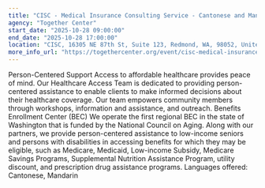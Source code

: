 ```yaml
---
title: "CISC - Medical Insurance Consulting Service - Cantonese and Mandarin"
agency: "Together Center"
start_date: "2025-10-28 09:00:00"
end_date: "2025-10-28 17:00:00"
location: "CISC, 16305 NE 87th St, Suite 123, Redmond, WA, 98052, United States"
more_info_url: "https://togethercenter.org/event/cisc-medical-insurance-consulting-service-cantonese-and-mandarin/2025-10-28/"
---
```

Person-Centered Support
Access to affordable healthcare provides peace of mind. Our Healthcare Access Team is dedicated to providing person-centered assistance to enable clients to make informed decisions about their healthcare coverage. Our team empowers community members through workshops, information and assistance, and outreach. 
Benefits Enrollment Center (BEC)
We operate the first regional BEC in the state of Washington that is funded by the National Council on Aging. Along with our partners, we provide person-centered assistance to low-income seniors and persons with disabilities in accessing benefits for which they may be eligible, such as Medicare, Medicaid, Low-income Subsidy, Medicare Savings Programs, Supplemental Nutrition Assistance Program, utility discount, and prescription drug assistance programs. 
Languages offered: Cantonese, Mandarin
